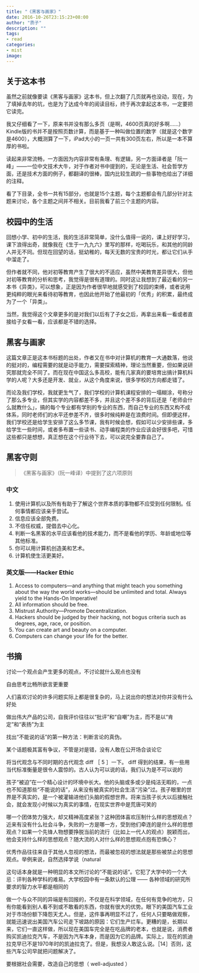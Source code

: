 ```yaml
---
title: "《黑客与画家》"
date: 2016-10-26T23:15:23+08:00
author: "质子"
description: ""
tags:
- read
categories: 
- mist
image: 
---
```



## 关于这本书 

虽然之前就像要读《黑客与画家》这本书，但上次翻了几页就再也没动，现在，为了填掉去年的坑，也是为了达成今年的阅读目标，终于再次拿起这本书，一定要把它读完。 

我又仔细看了一下，原来书并没有那么多页（是啊，4600页真的好多啊……）Kindle版的书并不是按照页数计算，而是基于一种叫做位置的数字（就是这个数字是4600），大概测算了一下，iPad大小的一页一共有300页左右，所以是一本不算厚的书啦。 

读起来非常流畅，一方面因为内容非常有条理、有逻辑，另一方面译者是「阮一峰」——一位中文技术大牛，对于作者对书中提到的，无论是生活、社会哲学方面，还是技术方面的例子，都翻译的很棒，国内比较生疏的一些事物也给出了详细的注释。 

看了下目录，全书一共有15部分，也就是15个主题，每个主题都会有几部分针对主题来讨论，各个主题之间并不相关。目前我看了前三个主题的内容。 

## 校园中的生活 

回想小学、初中的生活，我的生活非常简单，没什么值得一说的，课上好好学习，课下浪得出奇，就像我在《生于一九九六》里写的那样，吃喝玩乐，和其他的同龄人并无不同。但现在回望的话，挺幼稚的，每天无数的宝贵的时光，都让它们从手中溜走了。 

但作者就不同，他对初等教育产生了很大的不适应，虽然中美教育差异很大，但他对初等教育的分析和思考，我觉得是很有道理的。同时这让我想到了最近看的另一本书《异类》，可以想象，正是因为作者很早地就感受到了校园的束缚，或者说用更纯粹的眼光来看待初等教育，也因此他开始了他最初的「优秀」的积累，最终成为了一个「异类」。 

当然，我觉得这个文章更多的是对我们以后有了子女之后，再拿出来看一看或者直接给子女看一看，应该都是不错的选择。 

## 黑客与画家 

这篇文章正是这本书标题的出处，作者又在书中对计算机的教育一大通数落，他说的挺对的，编程需要的就是动手能力，需要探索精神，理论当然重要，但如果说研究那就完全不同了。而在现在中国这么多高校，能有几家真的要培育出搞计算机科学的人呢？大多还是开发、就业，从这个角度来说，很多学校的方向都走错了。 

而论及我们学校，我就更生气了，我们学校的计算机课程安排的一塌糊涂，号称分了那么多专业，但其实学的内容都差不多，并且这个差不多的背后还是「老师会什么就教什么」，搞的每个专业都有学别的专业的东西，而自己专业的东西又构不成体系，同时老师们的水平还参差不齐，很多时候纯粹是在浪费时间。但即便这样，我们学校还是给学生安排了这么多节课，我有时候会想，假如可以少安排些课，多给学生一些时间，或者多布置一些读书、动手编程类的作业应该会好很多吧，可惜这些都只是想想，真正想在这个行业待下去，可以说完全要靠自己了。 



## 黑客守则
> 《黑客与画家》（阮一峰译）中提到了这六项原则  
### 中文
1. 使用计算机以及所有有助于了解这个世界本质的事物都不应受到任何限制。任何事情都应该亲手尝试。
2. 信息应该全部免费。
3. 不信任权威，提倡去中心化。
4. 判断一名黑客的水平应该看他的技术能力，而不是看他的学历、年龄或地位等其他标准。
5. 你可以用计算机创造美和艺术。
6.  计算机使生活更美好。

### 英文版——Hacker Ethic
1. Access to computers—and anything that might teach you something about the way the world works—should be unlimited and total. Always yield to the Hands-On Imperative!
2. All information should be free.
3. Mistrust Authority—Promote Decentralization.
4. Hackers should be judged by their hacking, not bogus criteria such as degrees, age, race, or position.
5. You can create art and beauty on a computer.
6. Computers can change your life for the better.

## 书摘
讨论一个观点会产生更多的观点，不讨论就什么观点也没有 

自由思考比畅所欲言更重要 

人们喜欢讨论的许多问题实际上都是很复杂的，马上说出你的想法对你并没有什么好处 

做出伟大产品的公司，自我评价往往以“批评”和“自嘲”为主，而不是以“肯定”和“表扬”为主 

找出“不能说的话”的第一种方法：判断言论的真伪。 

某个话题极其富有争议，不管是对是错，没有人敢在公开场合谈论它 

将当代观念与不同时期的古代观念 diff ［ 5 ］一下。 diff 得到的结果，有一些用当代标准衡量是很令人震惊的。古人认为可以说的话，我们认为是不可以说的 

孩子“被迫”在一个精心设计的环境中长大。他的头脑或多或少是纯洁无暇的，一点也不知道那些“不能说的话”，从来没有被真实的社会生活“污染”过。孩子眼里的世界是不真实的，是一个被灌输进他们头脑的假想世界。将来当孩子长大以后接触社会，就会发现小时候以为真实的事情，在现实世界中是荒唐可笑的 

哪一个团体势力强大，却又精神高度紧张？这种团体喜欢压制什么样的思想观点？近来有没有什么社会斗争，失败的一方是哪一方，受到他们牵连的是什么样的思想观点？如果一个先锋人物想要挣脱当前的流行（比如上一代人的观点）脱颖而出，他会支持什么样的思想观点？随大流的人对什么样的思想观点抱有恐惧心？ 

优秀作品往往来自于其他人忽视的想法，而最被忽视的想法就是那些被禁止的思想观点。举例来说，自然选择学说（natural 

这句话本身就是一种明显的本文所讨论的“不能说的话”。它犯了大学中的一个大忌：评判各种学科的难易。大学校园中有一条默认的公理 —— 各种领域的研究所要求的智力水平都是相同的 

做一个与众不同的异端是有回报的，不仅是在科学领域，在任何有竞争的地方，只有你能看到别人看不到或不敢看的东西，你就有很大的优势。眼下的美国汽车工业对于市场份额下降怨天尤人。但是，这件事再明显不过了，任何人只要略做观察，就能迅速说出美国汽车公司走下坡路的原因：它们生产烂车。更糟的是，长期以来，它们一直这样做，所以现在美国车完全是在吃品牌的老本，也就是说，消费者购买凯迪拉克汽车，不是因为汽车本身，而是因为它的品牌。实际上，现在的凯迪拉克早已不是1970年时的凯迪拉克了。但是，我想没人敢这么说。［14］否则，这些汽车公司早就把问题解决了。 

要根据社会需要，改造自己的思想（ well-adjusted ） 